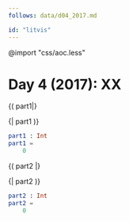 ```yaml
---
follows: data/d04_2017.md

id: "litvis"
---
```


@import "css/aoc.less"

# Day 4 (2017): XX

{( part1|}

{| part1 )}

```elm {l r}
part1 : Int
part1 =
    0
```

{( part2 |}

{| part2 )}

```elm {l r}
part2 : Int
part2 =
    0
```
